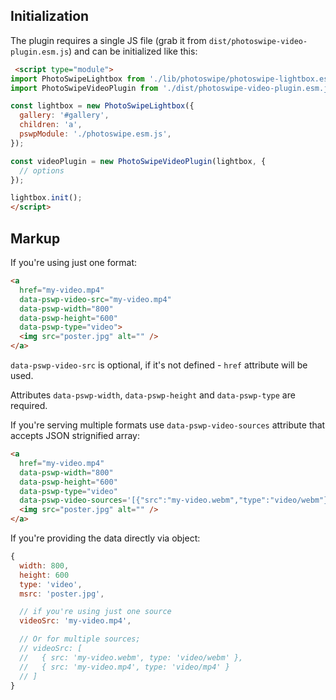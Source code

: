 ## Initialization

The plugin requires a single JS file (grab it from `dist/photoswipe-video-plugin.esm.js`) and can be initialized like this:

```html
 <script type="module">
import PhotoSwipeLightbox from './lib/photoswipe/photoswipe-lightbox.esm.js';
import PhotoSwipeVideoPlugin from './dist/photoswipe-video-plugin.esm.js';

const lightbox = new PhotoSwipeLightbox({
  gallery: '#gallery',
  children: 'a',
  pswpModule: './photoswipe.esm.js',
});

const videoPlugin = new PhotoSwipeVideoPlugin(lightbox, {
  // options
});

lightbox.init();
</script>
```

## Markup

If you're using just one format:

```html
<a
  href="my-video.mp4" 
  data-pswp-video-src="my-video.mp4"
  data-pswp-width="800"
  data-pswp-height="600"
  data-pswp-type="video">
  <img src="poster.jpg" alt="" />
</a>
```

`data-pswp-video-src` is optional, if it's not defined - `href` attribute will be used. 

Attributes `data-pswp-width`, `data-pswp-height` and `data-pswp-type` are required.

If you're serving multiple formats use `data-pswp-video-sources` attribute that accepts JSON strignified array:

```html
<a
  href="my-video.mp4" 
  data-pswp-width="800"
  data-pswp-height="600"
  data-pswp-type="video"
  data-pswp-video-sources='[{"src":"my-video.webm","type":"video/webm"},{"src":"my-video.mp4","type":"video/mp4"}]'>
  <img src="poster.jpg" alt="" />
</a>
```

If you're providing the data directly via object:

```js
{
  width: 800,
  height: 600
  type: 'video',
  msrc: 'poster.jpg',

  // if you're using just one source
  videoSrc: 'my-video.mp4',

  // Or for multiple sources;
  // videoSrc: [
  //   { src: 'my-video.webm', type: 'video/webm' },
  //   { src: 'my-video.mp4', type: 'video/mp4' }
  // ] 
}
```
